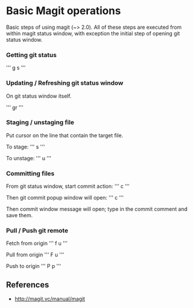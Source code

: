 # Basic Magit operations

Basic steps of using magit (~> 2.0). All of these steps are executed from within magit status window, with exception the initial step of opening git status window.

### Getting git status

'''
  <SPC> g s
'''

### Updating / Refreshing git status window

On git status window itself.

'''
  gr 
'''

### Staging / unstaging file

Put cursor on the line that contain the target file.

To stage:
'''
  s
'''

To unstage:
'''
  u
'''

### Committing files

From git status window, start commit action:
'''
  c
'''

Then git commit popup window will open:
'''
  c
'''

Then commit window message will open; type in the commit comment and save them.

### Pull / Push git remote

Fetch from origin
'''
  f u
'''

Pull from origin
'''
  F u
'''

Push to origin
'''
  P p
'''

## References

* http://magit.vc/manual/magit

